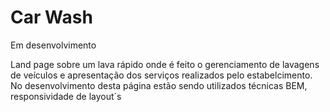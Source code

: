 # Car Wash

Em desenvolvimento

Land page sobre um lava rápido onde é feito o gerenciamento de lavagens de veículos e apresentação dos serviços realizados pelo estabelcimento.
No desenvolvimento desta página estão sendo utilizados técnicas BEM, responsividade de layout´s
